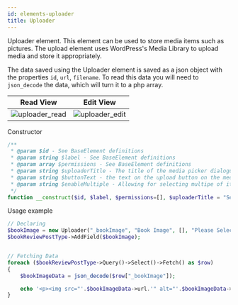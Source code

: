 ```yaml
---
id: elements-uploader
title: Uploader
---
```


Uploader element. This element can be used to store media items such as pictures. The upload element uses
WordPress's Media Library to upload media and store it appropriately.

The data saved using the Uploader element is saved as a json object with the properties `id`, `url`, `filename`.
To read this data you will need to `json_decode` the data, which will turn it to a php array.

| Read View     | Edit View     |
| ------------- | ------------- |
| ![uploader_read](/images/elements/uploader_read.png)    |  ![uploader_edit](/images/elements/uploader_edit.png) |

Constructor

```php
/**
 * @param $id - See BaseElement definitions
 * @param string $label - See BaseElement definitions
 * @param array $permissions - See BaseElement definitions
 * @param string $uploaderTitle - The title of the media picker dialogue box
 * @param string $buttonText - the text on the upload button on the media picker
 * @param string $enableMultiple - Allowing for selecting multipe of items
 */
function __construct($id, $label, $permissions=[], $uploaderTitle = "Select Item to Upload", $buttonText= "Upload", $enableMultiple = "false")
```

Usage example

```php
// Declaring
$bookImage = new Uploader("_bookImage", "Book Image", [], "Please Select a book Image")
$bookReviewPostType->AddField($bookImage);


// Fetching Data
foreach ($bookReviewPostType->Query()->Select()->Fetch() as $row)
{
    $bookImageData = json_decode($row["_bookImage"]);

    echo '<p><img src="'.$bookImageData->url.'" alt="'.$bookImageData->id.'"  > '+$bookImageData->filename+'</p>';
}
```